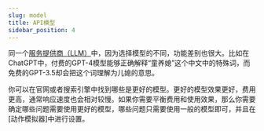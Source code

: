 ```yaml
---
slug: model
title: API模型
sidebar_position: 4
---
```



同一个[服务提供商（LLM）](provider.md)中，因为选择模型的不同，功能差别也很大。比如在ChatGPT中，付费的GPT-4模型能够正确解释“童养媳”这个中文中的特殊词，而免费的GPT-3.5却会把这个词理解为儿媳的意思。

你可以在官网或者搜索引擎中找到哪些是更好的模型。更好的模型效果更好，费用更高，通常响应速度也会相对较慢。如果你需要平衡费用和使用效果，那么你需要确定哪些问题需要使用更好的模型，哪些问题只需要使用一般的模型即可，并且在[动作模拟器]中进行设置。